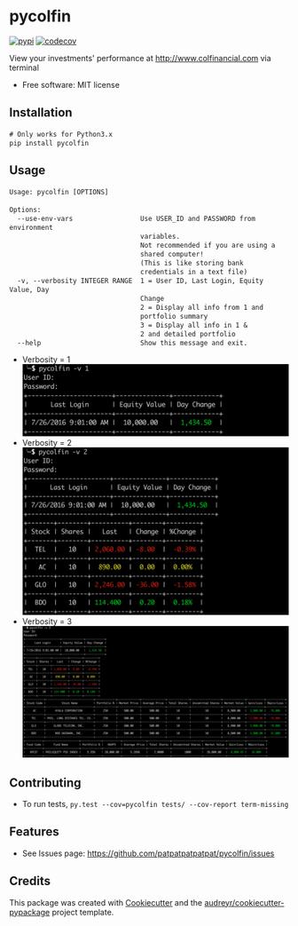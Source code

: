 # pycolfin

[![pypi](https://img.shields.io/pypi/v/pycolfin.svg)](https://pypi.python.org/pypi/pycolfin)
[![codecov](https://codecov.io/gh/patpatpatpatpat/pycolfin/branch/master/graph/badge.svg)](https://codecov.io/gh/patpatpatpatpat/pycolfin)

View your investments' performance at http://www.colfinancial.com via terminal


* Free software: MIT license

## Installation
```
# Only works for Python3.x
pip install pycolfin
```

## Usage
```
Usage: pycolfin [OPTIONS]

Options:
  --use-env-vars                 Use USER_ID and PASSWORD from environment
                                 variables.
                                 Not recommended if you are using a
                                 shared computer!
                                 (This is like storing bank
                                 credentials in a text file)
  -v, --verbosity INTEGER RANGE  1 = User ID, Last Login, Equity Value, Day
                                 Change
                                 2 = Display all info from 1 and
                                 portfolio summary
                                 3 = Display all info in 1 &
                                 2 and detailed portfolio
  --help                         Show this message and exit.
```

* Verbosity = 1
![v1](images/v1.png)
* Verbosity = 2
![v1](images/v2.png)
* Verbosity = 3
![v1](images/v3.png)

## Contributing

* To run tests, `py.test --cov=pycolfin tests/ --cov-report term-missing`

## Features

* See Issues page: https://github.com/patpatpatpatpat/pycolfin/issues

## Credits

This package was created with [Cookiecutter](https://github.com/audreyr/cookiecutter) and the [audreyr/cookiecutter-pypackage](https://github.com/audreyr/cookiecutter-pypackage) project template.
